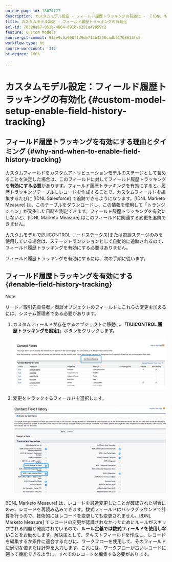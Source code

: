 ```yaml
---
unique-page-id: 18874777
description: カスタムモデル設定 - フィールド履歴トラッキングの有効化 -  [!DNL Marketo Measure]
title: カスタムモデル設定 - フィールド履歴トラッキングの有効化
exl-id: 70328e67-051b-4864-891b-b251e49859c2
feature: Custom Models
source-git-commit: 915e9c5a968ffd9de713b4308cadb91768613fc5
workflow-type: ht
source-wordcount: '312'
ht-degree: 100%

---
```


# カスタムモデル設定：フィールド履歴トラッキングの有効化 {#custom-model-setup-enable-field-history-tracking}

## フィールド履歴トラッキングを有効にする理由とタイミング {#why-and-when-to-enable-field-history-tracking}

カスタムフィールドをカスタムアトリビューションモデルのステージとして含めることを決定した場合は、このフィールドに対してフィールド履歴トラッキングを&#x200B;**有効にする必要**&#x200B;があります。フィールド履歴トラッキングを有効にすると、履歴トラッキングテーブルにレコードを作成することで、カスタムフィールドを編集するたびに [!DNL Salesforce] で追跡できるようになります。[!DNL Marketo Measure] は、このテーブルをダウンロードし、この情報を使用して「トランジション」が発生した日時を測定できます。フィールド履歴トラッキングを有効にしないと、[!DNL Marketo Measure] はこのフィールドに関連する変更を追跡できません。

カスタムモデルで[!UICONTROL リードステータス]または商談ステージのみを使用している場合は、ステージトランジションとして自動的に追跡されるので、フィールド履歴トラッキングを有効にする必要はありません。

フィールド履歴トラッキングを有効にするには、次の手順に従います。

## フィールド履歴トラッキングを有効にする {#enable-field-history-tracking}

>[!NOTE]
>
>リード／取引先責任者／商談オブジェクトのフィールドにこれらの変更を加えるには、システム管理者である必要があります。

1. カスタムフィールドが存在するオブジェクトに移動し、「**[!UICONTROL 履歴トラッキングを設定]**」ボタンをクリックします。

   ![](assets/1.png)

1. 変更をトラックするフィールドを選択します。

   ![](assets/2.png)

[!DNL Marketo Measure] は、レコードを最近変更したことが確認された場合にのみ、レコードを再読み込みできます。数式フィールドはバックグラウンドで計算を行うので、技術的にはレコードを変更しても変更されません。[!DNL Marketo Measure] でレコードの変更が認識されなかったためにルールがスキップされる問題が確認されているので、**ルール定義では数式フィールドを使用しない**&#x200B;ことをお勧めします。解決策として、テキストフィールドを作成し、レコードを編集するか条件に適合するたびに、ワークフローを使用して、そのフィールドに適切な値または計算を入力します。これには、ワークフローが古いレコードに遡って機能できるように、すべてのレコードを編集する必要があります。
